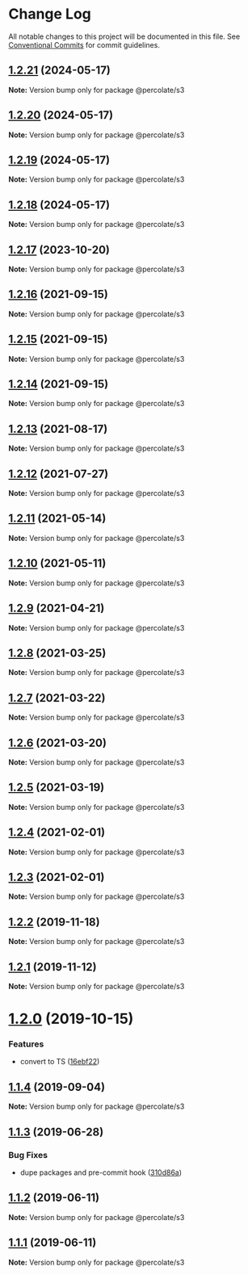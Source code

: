 # Change Log

All notable changes to this project will be documented in this file.
See [Conventional Commits](https://conventionalcommits.org) for commit guidelines.

## [1.2.21](https://github.com/percolate/blend/compare/@percolate/s3@1.2.20...@percolate/s3@1.2.21) (2024-05-17)

**Note:** Version bump only for package @percolate/s3

## [1.2.20](https://github.com/percolate/blend/compare/@percolate/s3@1.2.17...@percolate/s3@1.2.20) (2024-05-17)

**Note:** Version bump only for package @percolate/s3

## [1.2.19](https://github.com/percolate/blend/tree/master/pkgs/s3/compare/@percolate/s3@1.2.17...@percolate/s3@1.2.19) (2024-05-17)

**Note:** Version bump only for package @percolate/s3

## [1.2.18](https://github.com/percolate/blend/tree/master/pkgs/s3/compare/@percolate/s3@1.2.17...@percolate/s3@1.2.18) (2024-05-17)

**Note:** Version bump only for package @percolate/s3

## [1.2.17](https://github.com/percolate/blend/tree/master/pkgs/s3/compare/@percolate/s3@1.2.16...@percolate/s3@1.2.17) (2023-10-20)

**Note:** Version bump only for package @percolate/s3

## [1.2.16](https://github.com/percolate/blend/tree/master/pkgs/s3/compare/@percolate/s3@1.2.15...@percolate/s3@1.2.16) (2021-09-15)

**Note:** Version bump only for package @percolate/s3

## [1.2.15](https://github.com/percolate/blend/tree/master/pkgs/s3/compare/@percolate/s3@1.2.14...@percolate/s3@1.2.15) (2021-09-15)

**Note:** Version bump only for package @percolate/s3

## [1.2.14](https://github.com/percolate/blend/tree/master/pkgs/s3/compare/@percolate/s3@1.2.13...@percolate/s3@1.2.14) (2021-09-15)

**Note:** Version bump only for package @percolate/s3

## [1.2.13](https://github.com/percolate/blend/tree/master/pkgs/s3/compare/@percolate/s3@1.2.12...@percolate/s3@1.2.13) (2021-08-17)

**Note:** Version bump only for package @percolate/s3

## [1.2.12](https://github.com/percolate/blend/tree/master/pkgs/s3/compare/@percolate/s3@1.2.11...@percolate/s3@1.2.12) (2021-07-27)

**Note:** Version bump only for package @percolate/s3

## [1.2.11](https://github.com/percolate/blend/tree/master/pkgs/s3/compare/@percolate/s3@1.2.10...@percolate/s3@1.2.11) (2021-05-14)

**Note:** Version bump only for package @percolate/s3

## [1.2.10](https://github.com/percolate/blend/tree/master/pkgs/s3/compare/@percolate/s3@1.2.8...@percolate/s3@1.2.10) (2021-05-11)

**Note:** Version bump only for package @percolate/s3

## [1.2.9](https://github.com/percolate/blend/tree/master/pkgs/s3/compare/@percolate/s3@1.2.8...@percolate/s3@1.2.9) (2021-04-21)

**Note:** Version bump only for package @percolate/s3

## [1.2.8](https://github.com/percolate/blend/tree/master/pkgs/s3/compare/@percolate/s3@1.2.7...@percolate/s3@1.2.8) (2021-03-25)

**Note:** Version bump only for package @percolate/s3

## [1.2.7](https://github.com/percolate/blend/tree/master/pkgs/s3/compare/@percolate/s3@1.2.6...@percolate/s3@1.2.7) (2021-03-22)

**Note:** Version bump only for package @percolate/s3

## [1.2.6](https://github.com/percolate/blend/tree/master/pkgs/s3/compare/@percolate/s3@1.2.5...@percolate/s3@1.2.6) (2021-03-20)

**Note:** Version bump only for package @percolate/s3

## [1.2.5](https://github.com/percolate/blend/tree/master/pkgs/s3/compare/@percolate/s3@1.2.4...@percolate/s3@1.2.5) (2021-03-19)

**Note:** Version bump only for package @percolate/s3

## [1.2.4](https://github.com/percolate/blend/tree/master/pkgs/s3/compare/@percolate/s3@1.2.2...@percolate/s3@1.2.4) (2021-02-01)

**Note:** Version bump only for package @percolate/s3

## [1.2.3](https://github.com/percolate/blend/tree/master/pkgs/s3/compare/@percolate/s3@1.2.2...@percolate/s3@1.2.3) (2021-02-01)

**Note:** Version bump only for package @percolate/s3

## [1.2.2](https://github.com/percolate/blend/tree/master/pkgs/s3/compare/@percolate/s3@1.2.1...@percolate/s3@1.2.2) (2019-11-18)

**Note:** Version bump only for package @percolate/s3

## [1.2.1](https://github.com/percolate/blend/tree/master/pkgs/s3/compare/@percolate/s3@1.2.0...@percolate/s3@1.2.1) (2019-11-12)

**Note:** Version bump only for package @percolate/s3

# [1.2.0](https://github.com/percolate/blend/tree/master/pkgs/s3/compare/@percolate/s3@1.1.4...@percolate/s3@1.2.0) (2019-10-15)

### Features

-   convert to TS ([16ebf22](https://github.com/percolate/blend/tree/master/pkgs/s3/commit/16ebf2204dbdc2cadbf1920f2005dd9a21217292))

## [1.1.4](https://github.com/percolate/blend/tree/master/pkgs/s3/compare/@percolate/s3@1.1.3...@percolate/s3@1.1.4) (2019-09-04)

**Note:** Version bump only for package @percolate/s3

## [1.1.3](https://github.com/percolate/blend/tree/master/pkgs/s3/compare/@percolate/s3@1.1.2...@percolate/s3@1.1.3) (2019-06-28)

### Bug Fixes

-   dupe packages and pre-commit hook ([310d86a](https://github.com/percolate/blend/tree/master/pkgs/s3/commit/310d86a))

## [1.1.2](https://github.com/percolate/blend/tree/master/pkgs/s3/compare/@percolate/s3@1.1.1...@percolate/s3@1.1.2) (2019-06-11)

**Note:** Version bump only for package @percolate/s3

## [1.1.1](https://github.com/percolate/blend/tree/master/pkgs/s3/compare/@percolate/s3@1.1.0...@percolate/s3@1.1.1) (2019-06-11)

**Note:** Version bump only for package @percolate/s3
